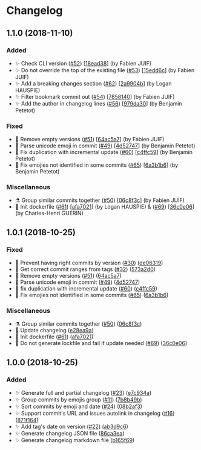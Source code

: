 # Changelog

<a name="1.1.0"></a>
## 1.1.0 (2018-11-10)

### Added

- ✨ Check CLI version ([#52](https://github.com/frinyvonnick/gitmoji-changelog/issues/52)) [[18ead38](https://github.com/frinyvonnick/gitmoji-changelog/commit/18ead387032beda06f8097fbc3e8ad65d7268d42)] (by Fabien JUIF)
- ✨ Do not override the top of the existing file ([#53](https://github.com/frinyvonnick/gitmoji-changelog/issues/53)) [[15edd6c](https://github.com/frinyvonnick/gitmoji-changelog/commit/15edd6cd49f672861e9b8195798d23746a39a7c1)] (by Fabien JUIF)
- ✨ Add a breaking changes section ([#62](https://github.com/frinyvonnick/gitmoji-changelog/issues/62)) [[2a9904b](https://github.com/frinyvonnick/gitmoji-changelog/commit/2a9904b26843bb6721e2984049eb75d0914d4104)] (by Logan HAUSPIE)
- ✨ Filter bookmark commit out ([#54](https://github.com/frinyvonnick/gitmoji-changelog/issues/54)) [[7858140](https://github.com/frinyvonnick/gitmoji-changelog/commit/78581402cde9f6ce4c3de6f558629a08941e9d0a)] (by Fabien JUIF)
- ✨ Add the author in changelog lines ([#56](https://github.com/frinyvonnick/gitmoji-changelog/issues/56)) [[979da30](https://github.com/frinyvonnick/gitmoji-changelog/commit/979da30f5e52385b99bd4a58e1a946793bd1196d)] (by Benjamin Petetot)

### Fixed

- 🐛 Remove empty versions ([#51](https://github.com/frinyvonnick/gitmoji-changelog/issues/51)) [[64ac5a7](https://github.com/frinyvonnick/gitmoji-changelog/commit/64ac5a72fe78877625a8b3cb77183a227a5fb881)] (by Fabien JUIF)
- 🐛 Parse unicode emoji in commit ([#49](https://github.com/frinyvonnick/gitmoji-changelog/issues/49)) [[4d52747](https://github.com/frinyvonnick/gitmoji-changelog/commit/4d52747a585e46f118d39b4b1df199b41888b9c2)] (by Benjamin Petetot)
- 🐛 Fix duplication with incremental update ([#60](https://github.com/frinyvonnick/gitmoji-changelog/issues/60)) [[c4ffc59](https://github.com/frinyvonnick/gitmoji-changelog/commit/c4ffc59c708452a5b9ed0d86f88031442ec44b82)] (by Benjamin Petetot)
- 🐛 Fix emojies not identified in some commits ([#65](https://github.com/frinyvonnick/gitmoji-changelog/issues/65)) [[6a3b1b6](https://github.com/frinyvonnick/gitmoji-changelog/commit/6a3b1b642cb05c376079f4ad4a00a92445808722)] (by Benjamin Petetot)

### Miscellaneous

- ⚗ Group similar commits together ([#50](https://github.com/frinyvonnick/gitmoji-changelog/issues/50)) [[06c8f3c](https://github.com/frinyvonnick/gitmoji-changelog/commit/06c8f3c5d9a28bbf2606cbe54b96f8932110fb10)] (by Fabien JUIF)
- 🐳 Init dockerfile ([#61](https://github.com/frinyvonnick/gitmoji-changelog/issues/61)) [[afa7021](https://github.com/frinyvonnick/gitmoji-changelog/commit/afa70219878d39623f8337d479547a2cbadc4c4b)] (by Logan HAUSPIE) & ([#69](https://github.com/frinyvonnick/gitmoji-changelog/issues/69)) [[36c0e06](https://github.com/frinyvonnick/gitmoji-changelog/commit/36c0e061429e93b5ba6cb898f15ea874e4a60e67)] (by Charles-Henri GUERIN)


<a name="1.0.1"></a>
## 1.0.1 (2018-10-25)

### Fixed

- 🐛 Prevent having right commits by version ([#30](https://github.com/frinyvonnick/gitmoji-changelog/issues/30)) ([de06319](https://github.com/frinyvonnick/gitmoji-changelog/commit/de063192baefebad16e05ce79061d815888a442f))
- 🐛 Get correct commit ranges from tags ([#32](https://github.com/frinyvonnick/gitmoji-changelog/issues/32)) ([573a2d0](https://github.com/frinyvonnick/gitmoji-changelog/commit/573a2d0b583b426d358c388af0ba1dc48a4e0ddf))
- 🐛 Remove empty versions ([#51](https://github.com/frinyvonnick/gitmoji-changelog/issues/51)) ([64ac5a7](https://github.com/frinyvonnick/gitmoji-changelog/commit/64ac5a72fe78877625a8b3cb77183a227a5fb881))
- 🐛 Parse unicode emoji in commit ([#49](https://github.com/frinyvonnick/gitmoji-changelog/issues/49)) ([4d52747](https://github.com/frinyvonnick/gitmoji-changelog/commit/4d52747a585e46f118d39b4b1df199b41888b9c2))
- 🐛 fix duplication with incremental update ([#60](https://github.com/frinyvonnick/gitmoji-changelog/issues/60)) ([c4ffc59](https://github.com/frinyvonnick/gitmoji-changelog/commit/c4ffc59c708452a5b9ed0d86f88031442ec44b82))
- 🐛 Fix emojies not identified in some commits ([#65](https://github.com/frinyvonnick/gitmoji-changelog/issues/65)) ([6a3b1b6](https://github.com/frinyvonnick/gitmoji-changelog/commit/6a3b1b642cb05c376079f4ad4a00a92445808722))

### Miscellaneous

- ⚗ Group similar commits together ([#50](https://github.com/frinyvonnick/gitmoji-changelog/issues/50)) ([06c8f3c](https://github.com/frinyvonnick/gitmoji-changelog/commit/06c8f3c5d9a28bbf2606cbe54b96f8932110fb10))
- 📝 Update changelog ([e28ea9a](https://github.com/frinyvonnick/gitmoji-changelog/commit/e28ea9aabf6b3605e03f2987254be479f2fd428c))
- 🐳 Init dockerfile ([#61](https://github.com/frinyvonnick/gitmoji-changelog/issues/61)) ([afa7021](https://github.com/frinyvonnick/gitmoji-changelog/commit/afa70219878d39623f8337d479547a2cbadc4c4b))
- 🐳 Do not generate lockfile and fail if update needed ([#69](https://github.com/frinyvonnick/gitmoji-changelog/issues/69)) ([36c0e06](https://github.com/frinyvonnick/gitmoji-changelog/commit/36c0e061429e93b5ba6cb898f15ea874e4a60e67))


<a name="1.0.0"></a>
## 1.0.0 (2018-10-25)

### Added

- ✨ Generate full and partial changelog ([#23](https://github.com/frinyvonnick/gitmoji-changelog/issues/23)) ([e7c934a](https://github.com/frinyvonnick/gitmoji-changelog/commit/e7c934a1372344935ddd3739e32a9732d48dc0b8))
- ✨ Group commits by emojis group ([#11](https://github.com/frinyvonnick/gitmoji-changelog/issues/11)) ([7b8b49b](https://github.com/frinyvonnick/gitmoji-changelog/commit/7b8b49b366d3d51f0cc75f4ffb67efcd633cca16))
- ✨ Sort commits by emoji and date ([#24](https://github.com/frinyvonnick/gitmoji-changelog/issues/24)) ([08b2af3](https://github.com/frinyvonnick/gitmoji-changelog/commit/08b2af3241a13f6ebae9c24a3a51ef10b60f2879))
- ✨ Support commit&#x27;s URL and issues autolink in changelog ([#16](https://github.com/frinyvonnick/gitmoji-changelog/issues/16)) ([871f164](https://github.com/frinyvonnick/gitmoji-changelog/commit/871f16499acee400863a94976e2520a4bdbc6cea))
- ✨ Add tag&#x27;s date on version ([#22](https://github.com/frinyvonnick/gitmoji-changelog/issues/22)) ([ab3d9c6](https://github.com/frinyvonnick/gitmoji-changelog/commit/ab3d9c600e307dd0db16bc7abcbdf8a8a2c83ff5))
- ✨ Generate changelog JSON file ([86ca3ea](https://github.com/frinyvonnick/gitmoji-changelog/commit/86ca3eaefb18fd9c9b6bb4256ed2f6fa711aef59))
- ✨ Generate changelog markdown file ([b165f69](https://github.com/frinyvonnick/gitmoji-changelog/commit/b165f695f4c1a49ff16a5f03918545bfb36cf367))
